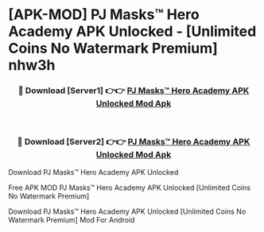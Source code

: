 # [APK-MOD] PJ Masks™  Hero Academy APK Unlocked - [Unlimited Coins No Watermark Premium] nhw3h



<div align="center">
<h3>🔴 Download [Server1] 👉👉 <a href="https://momento.my/?title=PJ_Masks™__Hero_Academy_APK_Unlocked">PJ Masks™  Hero Academy APK Unlocked Mod Apk</a></h3><br>

<h3>🔴 Download [Server2] 👉👉 <a href="https://momento.my/?title=PJ_Masks™__Hero_Academy_APK_Unlocked">PJ Masks™  Hero Academy APK Unlocked Mod Apk</a></h3>
</div>



Download PJ Masks™  Hero Academy APK Unlocked 

Free APK MOD PJ Masks™  Hero Academy APK Unlocked [Unlimited Coins No Watermark Premium]

Download PJ Masks™  Hero Academy APK Unlocked [Unlimited Coins No Watermark Premium] Mod For Android
